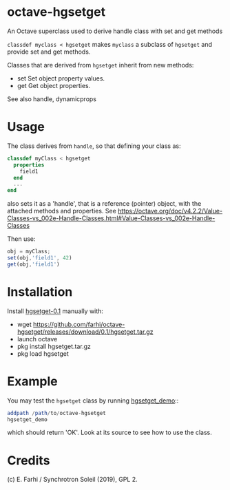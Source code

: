 # octave-hgsetget
An Octave superclass used to derive handle class with set and get methods

  ```classdef myclass < hgsetget``` makes ```myclass``` a subclass of
  ```hgsetget``` and provide set and get methods.

  Classes that are derived from ```hgsetget``` inherit from new methods:
  - set Set object property values.
  - get Get object properties.

See also handle, dynamicprops
  
Usage
=====
The class derives from ```handle```, so that defining your class as:
```octave
classdef myClass < hgsetget
  properties
    field1
  end
  ...
end
```
also sets it as a 'handle', that is a reference (pointer) object, with the attached methods and properties.
See https://octave.org/doc/v4.2.2/Value-Classes-vs_002e-Handle-Classes.html#Value-Classes-vs_002e-Handle-Classes

Then use:
```octave
obj = myClass;
set(obj,'field1', 42)
get(obj,'field1')

```

Installation
============
Install [hgsetget-0.1](https://github.com/farhi/octave-hgsetget/releases/download/0.1/hgsetget.tar.gz) manually with:

- wget https://github.com/farhi/octave-hgsetget/releases/download/0.1/hgsetget.tar.gz
- launch octave
- pkg install hgsetget.tar.gz
- pkg load hgsetget

Example
=======
You may test the ```hgsetget``` class by running [hgsetget_demo](https://raw.githubusercontent.com/farhi/octave-hgsetget/master/example/hgsetget_demo.m)::
```octave
addpath /path/to/octave-hgsetget
hgsetget_demo
```
which should return 'OK'. Look at its source to see how to use the class.

Credits
=======
(c) E. Farhi / Synchrotron Soleil (2019), GPL 2.
